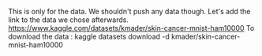 This is only for the data. We shouldn't push any data though.
Let's add the link to the data we chose afterwards.
https://www.kaggle.com/datasets/kmader/skin-cancer-mnist-ham10000
To download the data :
kaggle datasets download -d kmader/skin-cancer-mnist-ham10000